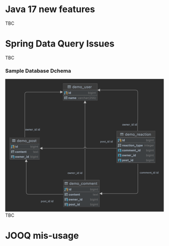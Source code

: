 # Java 17 new features
TBC

# Spring Data Query Issues
TBC

### Sample Database Dchema
![](./assets/demo_comment_db_schema.png)
TBC

# JOOQ mis-usage
